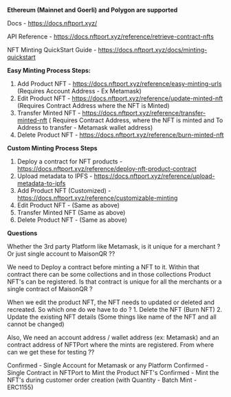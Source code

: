 **Ethereum (Mainnet and Goerli) and Polygon are supported**

Docs - https://docs.nftport.xyz/

API Reference - https://docs.nftport.xyz/reference/retrieve-contract-nfts

NFT Minting QuickStart Guide - https://docs.nftport.xyz/docs/minting-quickstart

**Easy Minting Process Steps:**

1. Add Product NFT -  https://docs.nftport.xyz/reference/easy-minting-urls (Requires Account Address - Ex Metamask)
2. Edit Product NFT - https://docs.nftport.xyz/reference/update-minted-nft (Requires Contract Address where the NFT is Minted)
3. Transfer Minted NFT - https://docs.nftport.xyz/reference/transfer-minted-nft 
    ( Requires Contract Address, where the NFT is minted and To Address to transfer - Metamask wallet address)
4. Delete Product NFT  - https://docs.nftport.xyz/reference/burn-minted-nft


**Custom Minting Process Steps**
1. Deploy a contract for NFT products - https://docs.nftport.xyz/reference/deploy-nft-product-contract
2. Upload metadata to IPFS - https://docs.nftport.xyz/reference/upload-metadata-to-ipfs
3. Add Product NFT (Customized) - https://docs.nftport.xyz/reference/customizable-minting
4. Edit Product NFT - (Same as above)
5. Transfer Minted NFT (Same as above)
6. Delete Product NFT - (Same as above)

**Questions**

Whether the 3rd party Platform like Metamask, is it unique for a merchant  ? Or just single account to MaisonQR ??

We need to Deploy a contract before minting a NFT to it. Within that contract there can be some collections and in those collections Product NFT's can be registered.
Is that contract is unique for all the merchants or a single contract of MaisonQR ?

When we edit the product NFT, the NFT needs to updated or deleted and recreated. So which one do we have to do ?
    1. Delete the NFT (Burn NFT)
    2. Update the existing NFT details (Some things like name of the NFT and all cannot be changed)

Also, We need an account address / wallet address (ex: Metamask) and an contract address of NFTPort where the mints are registered. From where can we get these for testing ??

Confirmed -  Single Account for Metamask or any Platform
Confirmed - Single Contract in NFTPort to Mint the Product NFT's
Confirmed - Mint the NFT's during customer order creation (with Quantity - Batch Mint - ERC1155)